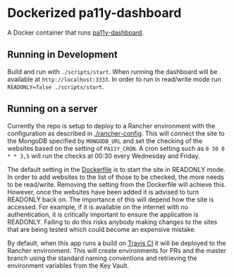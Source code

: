 # Dockerized pa11y-dashboard

A Docker container that runs [pa11y-dashboard](https://github.com/pa11y/dashboard).

## Running in Development

Build and run with `./scripts/start`. When running the dashboard will be
available at `http://localhost:3333`.
In order to run in read/write mode run `READONLY=false ./scripts/start`.

## Running on a server

Currently the repo is setup to deploy to a Rancher environment with the
configuration as described in [./rancher-config](./rancher-config). This will
connect the site to the MongoDB specified by `MONGODB_URL` and set the checking
of the websites based on the setting of `PA11Y_CRON`. A cron setting such as
`0 30 0 * * 3,5` will run the checks at 00:30 every Wednesday and Friday.

The default setting in the [Dockerfile](Dockerfile) is to start the site in
READONLY mode. In order to add websites to the list of those to be checked,
the more needs to be read/write. Removing the setting from the Dockerfile will
achieve this.
However, once the websites have been added it is advised to turn
READONLY back on. The importance of this will depend how the site is accessed.
For example, if it is available on the internet with no authentication, it is
critically important to ensure the application is READONLY. Failing to do this
risks anybody making changes to the sites that are being tested which could
become an expensive mistake.

By default, when this app runs a build on
[Travis CI](https://travis-ci.org/nhsuk/pa11y-dashboard) it will be deployed to
the Rancher environment. This will create environments for PRs and the master
branch using the standard naming conventions and retrieving the environment
variables from the Key Vault.
